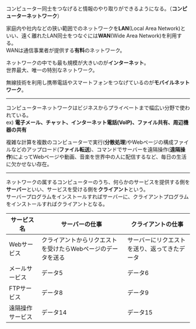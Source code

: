 コンピューター同士をつなげると情報のやり取りができるようになる。（**コンピューターネットワーク**）

家庭内や社内などの狭い範囲でのネットワークを**LAN**(Local Area Network)といい、遠く離れたLAN同士をつなぐには**WAN**(Wide Area Network)を利用する。  
WANは通信事業者が提供する**有料**のネットワーク。

ネットワークの中でも最も規模が大きいのが**インターネット**。  
世界最大、唯一の特別なネットワーク。  

無線技術を利用し携帯電話やスマートフォンをつなげているのが**モバイルネットワーク**。  

---

コンピューターネットワークはビジネスからプライベートまで幅広い分野で使われている。  
ex) **電子メール、チャット、インターネット電話(VoIP)、ファイル共有、周辺機器の共有**

複雑な計算を複数のコンピューターで実行(**分散処理**)やWebページの構成ファイルなどのアップロード(**ファイル転送**)、コマンドでサーバーを遠隔操作(**遠隔操作**)によってWebページや動画、音楽を世界中の人に配信するなど、毎日の生活に欠かせない存在。

---

ネットワークの属するコンピューターのうち、何らかのサービスを提供する側を**サーバー**といい、サービスを受ける側を**クライアント**という。  
サーバープログラムをインストールすればサーバーに、クライアントプログラムをインストールすればクライアントとなる。

| サービス名 | サーバーの仕事 | クライアントの仕事 |
|-----|-----|-----|
| Webサービス | クライアントからリクエストを受けたらWebページのデータを送る | サーバーにリクエストを送り、返ってきたデータ |
| メールサービス | データ5 | データ6 |
| FTPサービス | データ8 | データ9 |
| 遠隔操作サービス | データ14 | データ15 |


